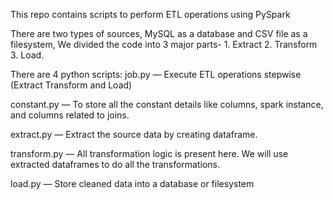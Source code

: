 This repo contains scripts to perform ETL operations using PySpark

There are two types of sources, MySQL as a database and CSV file as a filesystem, We divided the code into 3 major parts- 1. Extract 2. Transform 3. Load.

There are 4 python scripts:
job.py — Execute ETL operations stepwise (Extract Transform and Load)

constant.py — To store all the constant details like columns, spark instance, and columns related to joins.

extract.py — Extract the source data by creating dataframe.

transform.py — All transformation logic is present here. We will use extracted dataframes to do all the transformations.

load.py — Store cleaned data into a database or filesystem
